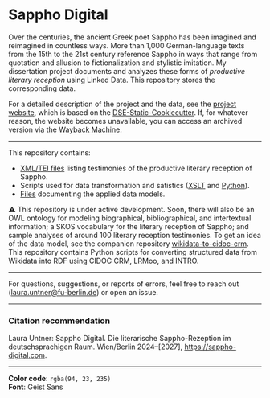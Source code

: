 # Sappho Digital

Over the centuries, the ancient Greek poet Sappho has been imagined and reimagined in countless ways. More than 1,000 German-language texts from the 15th to the 21st century reference Sappho in ways that range from quotation and allusion to fictionalization and stylistic imitation. My dissertation project documents and analyzes these forms of *productive literary reception* using Linked Data. This repository stores the corresponding data.

For a detailed description of the project and the data, see the [project website](https://sappho-digital.com/about.html), which is based on the [DSE-Static-Cookiecutter](https://github.com/acdh-oeaw/dse-static-cookiecutter). If, for whatever reason, the website becomes unavailable, you can access an archived version via the [Wayback Machine](https://web.archive.org/).

---

This repository contains:
- [XML/TEI files](https://github.com/laurauntner/sappho-digital/tree/main/data/lists) listing testimonies of the productive literary reception of Sappho. 
- Scripts used for data transformation and satistics ([XSLT](https://github.com/laurauntner/sappho-digital/tree/main/xslt) and [Python](https://github.com/laurauntner/sappho-digital/tree/main/python)).
- [Files](https://github.com/laurauntner/sappho-digital/tree/main/documentation) documenting the applied data models.

⚠️ This repository is under active development. Soon, there will also be an OWL ontology for modeling biographical, bibliographical, and intertextual information; a SKOS vocabulary for the literary reception of Sappho; and sample analyses of around 100 literary reception testimonies. To get an idea of the data model, see the companion repository [wikidata-to-cidoc-crm](https://github.com/laurauntner/wikidata-to-cidoc-crm). This repository contains Python scripts for converting structured data from Wikidata into RDF using CIDOC CRM, LRMoo, and INTRO. 

---

For questions, suggestions, or reports of errors, feel free to reach out ([laura.untner@fu-berlin.de](mailto:laura.untner@fu-berlin.de)) or open an issue.

---

### Citation recommendation
Laura Untner: Sappho Digital. Die literarische Sappho-Rezeption im deutschsprachigen Raum. Wien/Berlin 2024–[2027], https://sappho-digital.com.

---

**Color code**: `rgba(94, 23, 235)`  
**Font**: Geist Sans
